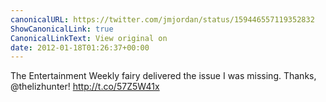 ```yaml
---
canonicalURL: https://twitter.com/jmjordan/status/159446557119352832
ShowCanonicalLink: true
CanonicalLinkText: View original on
date: 2012-01-18T01:26:37+00:00
---
```

The Entertainment Weekly fairy delivered the issue I was missing. Thanks, @thelizhunter! http://t.co/57Z5W41x